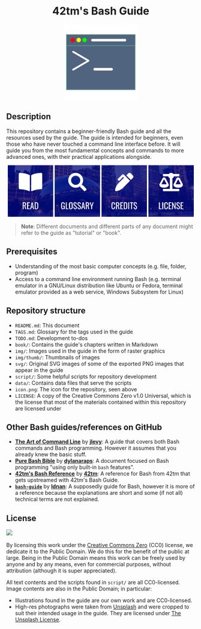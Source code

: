 <h1 align="center">42tm's Bash Guide</h1>

<p align="center">
    <img src="icon.png" width="200" height="200">
</p>

Description
-----------

This repository contains a beginner-friendly Bash guide and all the resources
used by the guide. The guide is intended for beginners, even those who have
never touched a command line interface before. It will guide you from the most
fundamental concepts and commands to more advanced ones, with their practical
applications alongside.

<p align="center">
    <a href="book/\_preamble.md"><img src="img/read-btn.png" width="24%" /></a>
    <a href="book/GLOSSARY.md"><img src="img/glossary-btn.png" width="24%" /></a>
    <a href="CREDITS.md"><img src="img/credits-btn.png" width="24%" /></a>
    <a href="LICENSE"><img src="img/license-btn.png" width="24%" /></a>
</p>

> **Note**: Different documents and different parts of any document might refer
to the guide as "tutorial" or "book".

Prerequisites
-------------

- Understanding of the most basic computer concepts (e.g. file, folder, program)
- Access to a command line environment running Bash (e.g. terminal emulator in
a GNU/Linux distribution like Ubuntu or Fedora, terminal emulator provided as a
web service, Windows Subsystem for Linux)

Repository structure
--------------------

- `README.md`: This document
- `TAGS.md`: Glossary for the tags used in the guide
- `TODO.md`: Development to-dos
- `book/`: Contains the guide's chapters written in Markdown
- `img/`: Images used in the guide in the form of raster graphics
- `img/thumb/`: Thumbnails of images
- `svg/`: Original SVG images of some of the exported PNG images that appear in
the guide
- `script/`: Some helpful scripts for repository development
- `data/`: Contains data files that serve the scripts
- `icon.png`: The icon for the repository, seen above
- `LICENSE`: A copy of the Creative Commons Zero v1.0 Universal, which is the
license that most of the materials contained within this repository are licensed
under

Other Bash guides/references on GitHub
--------------------------------------

- [**The Art of Command Line**][rr1] by [**jlevy**][rra1]: A guide that covers
both Bash commands and Bash programming. However it assumes that you already
knew the basic stuff.
- [**Pure Bash Bible**][rr2] by [**dylanaraps**][rra2]: A document focused on
Bash programming "using only built-in `bash` features".
- [**42tm's Bash Reference**][rr3] by [**42tm**][rra3]: A reference for Bash
from 42tm that gets upstreamed with 42tm's Bash Guide.
- [**`bash-guide`**][rr4] by [**Idnan**][rra4]: A supposedly guide for Bash,
however it is more of a reference because the explanations are short and some
(if not all) technical terms are not explained.

[rr1]: https://github.com/jlevy/the-art-of-command-line
[rra1]: https://github.com/jlevy
[rr2]: https://github.com/dylanaraps/pure-bash-bible
[rra2]: https://github.com/dylanaraps
[rr3]: https://github.com/42tm/bash-ref
[rra3]: https://github.com/42tm
[rr4]: https://github.com/Idnan/bash-guide
[rra4]: https://github.com/Idnan

License
-------

![](https://mirrors.creativecommons.org/presskit/buttons/88x31/svg/cc-zero.svg)

By licensing this work under the [Creative Commons Zero](LICENSE) (CC0) license,
we dedicate it to the Public Domain. We do this for the benefit of the public at
large. Being in the Public Domain means this work can be freely used by anyone
and by any means, even for commercial purposes, without attribution (although it
is super appreciated).

All text contents and the scripts found in `script/` are all CC0-licensed. Image
contents are also in the Public Domain; in particular:
- Illustrations found in the guide are our own work and are CC0-licensed.
- High-res photographs were taken from [Unsplash](https://unsplash.com/) and
were cropped to suit their intended usage in the guide. They are licensed under
[The Unsplash License](https://unsplash.com/license).
